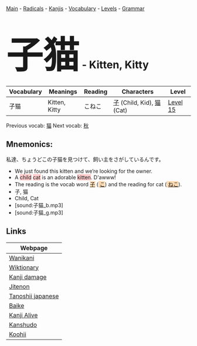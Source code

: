 <style> bigfont {font-size: 100px}</style>
[Main](../README.md) -
[Radicals](../radicals.md) -
[Kanjis](../kanjis.md) -
[Vocabulary](../vocabulary.md) -
[Levels](../levels.md) -
[Grammar](../grammar.md)
# <bigfont> 子猫</bigfont> - Kitten, Kitty 

| Vocabulary | Meanings | Reading | Characters | Level |
| --- | --- | --- | --- | --- |
| 子猫 | Kitten, Kitty | こねこ |  [子](../kanjis/子.md) (Child, Kid), [猫](../kanjis/猫.md) (Cat) | [Level 15](../levels/wk_level15.md) |

Previous vocab: [猫](猫.md) Next vocab: [秋](秋.md) 

## Mnemonics:
私達、ちょうどこの子猫を見つけて、飼い主をさがしているんです。
* We just found this kitten and we’re looking for the owner.
* A <span style="background-color:#ffcccb"> child</span> <span style="background-color:#ffcccb"> cat</span> is an adorable <span style="background-color:#ffcccb"> kitten</span>. D'awww!
* The reading is the vocab word <span style="background-color:#fed8b1"> [子](https://jisho.org/search/子)</span> (<span style="background-color:#fed8b1"> [こ](https://jisho.org/search/こ)</span>) and the reading for cat (<span style="background-color:#fed8b1"> [ねこ](https://jisho.org/search/ねこ)</span>).
* 子, 猫
* Child, Cat
* [sound:子猫_b.mp3]
* [sound:子猫_g.mp3]


## Links 

| Webpage |
| --- |
| [Wanikani          ](https://www.wanikani.com/kanji/子猫) |
| [Wiktionary        ](https://en.wiktionary.org/wiki/子猫) |
| [Kanji damage      ](http://www.kanjidamage.com/kanji/search?utf8=✓&q=子猫) |
| [Jitenon           ](https://jitenon.com/kanji/子猫) |
| [Tanoshii japanese ](https://www.tanoshiijapanese.com/dictionary/kanji.cfm?k=子猫) |
| [Baike             ](https://baike.baidu.com/item/子猫) |
| [Kanji Alive       ](https://app.kanjialive.com/子猫) |
| [Kanshudo          ](https://www.kanshudo.com/searchmn?q=子猫) |
| [Koohii            ](https://kanji.koohii.com/study/kanji/子猫) |
